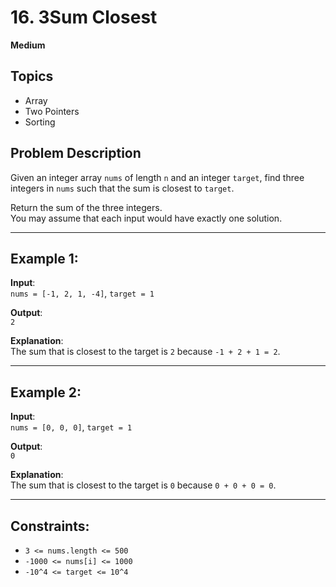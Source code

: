 # 16. 3Sum Closest

**Medium**

## Topics
- Array
- Two Pointers
- Sorting

## Problem Description

Given an integer array `nums` of length `n` and an integer `target`, find three integers in `nums` such that the sum is closest to `target`.

Return the sum of the three integers.  
You may assume that each input would have exactly one solution.

---

## Example 1:

**Input**:  
`nums = [-1, 2, 1, -4]`, `target = 1`

**Output**:  
`2`

**Explanation**:  
The sum that is closest to the target is `2` because `-1 + 2 + 1 = 2`.

---

## Example 2:

**Input**:  
`nums = [0, 0, 0]`, `target = 1`

**Output**:  
`0`

**Explanation**:  
The sum that is closest to the target is `0` because `0 + 0 + 0 = 0`.

---

## Constraints:

- `3 <= nums.length <= 500`
- `-1000 <= nums[i] <= 1000`
- `-10^4 <= target <= 10^4`